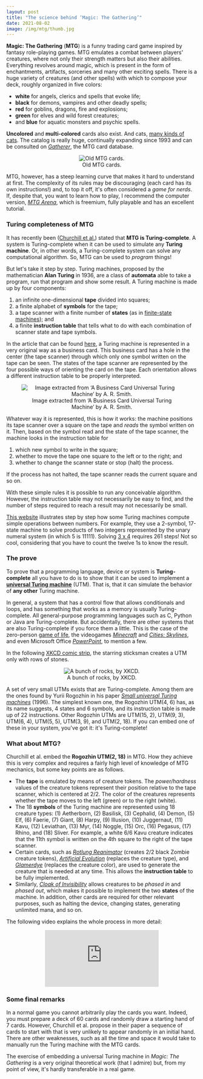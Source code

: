 ```yaml
---
layout: post
title: "The science behind ‘Magic: The Gathering’"
date: 2021-08-02
image: /img/mtg/thumb.jpg
---
```

**Magic: The Gathering** (**MTG**) is a funny trading card game inspired by fantasy role-playing games. MTG emulates a combat between players' creatures, where not only their strength matters but also their abilities. Everything revolves around magic, which is present in the form of enchantments, artifacts, sorceries and many other exciting spells. There is a huge variety of creatures (and other spells) with which to compose your deck, roughly organized in five colors:

* **white** for angels, clerics and spells that evoke life;
* **black** for demons, vampires and other deadly spells;
* **red** for goblins, dragons, fire and explosions;
* **green** for elves and wild forest creatures;
* and **blue** for aquatic monsters and psychic spells.

**Uncolored** and **multi-colored** cards also exist. And cats, [many kinds of cats](https://hobbylark.com/card-games/best-cat-cards-mtg). The catalog is really huge, continually expanding since 1993 and can be consulted on [*Gatherer*](https://gatherer.wizards.com/Pages/Default.aspx), the MTG card database.

<center>
<figure>
  <img src="/img/mtg/magic-cards.jpg" alt="Old MTG cards.">
  <figcaption>Old MTG cards.</figcaption>
</figure>
</center>

MTG, however, has a steep learning curve that makes it hard to understand at first. The complexity of its rules may be discouraging  (each card has its own instructions!) and, to top it off, it's often considered a *game for nerds*. If, despite that, you want to learn how to play, I recommend the computer version, [*MTG Arena*](https://magic.wizards.com/es/mtgarena), which is freemium, fully playable and has an excellent tutorial.

### Turing completeness of MTG
It has recently been ([Churchill et al.](https://arxiv.org/abs/1904.09828)) stated that **MTG is Turing-complete**. A system is Turing-complete when it can be used to simulate any **Turing machine**. Or, in other words, a Turing-complete system can solve any computational algorithm. So, MTG can be used to *program* things!

But let's take it step by step. Turing machines, proposed by the mathematician **Alan Turing** in 1936, are a class of **automata** able to take a program, run that program and show some result. A Turing machine is made up by four components:

1. an infinite one-dimensional **tape** divided into squares;
2. a finite alphabet of **symbols** for the tape;
3. a tape scanner with a finite number of **states** (as in [finite-state machines](https://en.wikipedia.org/wiki/Finite-state_machine)); and
4. a finite **instruction table** that tells what to do with each combination of scanner state and tape symbols.

In the article that can be found [here](http://alvyray.com/CreativeCommons/BizCardUniversalTuringMachine_v2.3.pdf), a Turing machine is represented in a very original way as a business card. This business card has a hole in the center (the tape scanner) through which only one symbol written on the tape can be seen. The states of the tape scanner are represented by the four possible ways of orienting the card on the tape. Each orientation allows a different instruction table to be properly interpreted.

<center>
<figure>
  <img src="/img/mtg/utm-card.PNG" alt="Image extracted from ‘A Business Card Universal Turing Machine’ by A. R. Smith.">
  <figcaption>Image extracted from ‘A Business Card Universal Turing Machine’ by A. R. Smith.</figcaption>
</figure>
</center>

Whatever way it is represented, this is how it works: the machine positions its tape scanner over a square on the tape and *reads* the symbol written on it. Then, based on the symbol read and the state of the tape scanner, the machine looks in the instruction table for

1. which new symbol to write in the square;
2. whether to move the tape one square to the left or to the right; and
3. whether to change the scanner state or stop (halt) the process.

If the process has not halted, the tape scanner reads the current square and so on.

With these simple rules it is possible to run any conceivable algorithm. However, the instruction table may not necessarily be easy to find, and the number of steps required to reach a result may not necessarily be small.

[This website](https://turingmaschine.klickagent.ch/einband/?&lang=en#__) illustrates step by step how some Turing machines compute simple operations between numbers. For example, they use a 2-symbol, 17-state machine to solve products of two integers represented by the unary numeral system (in which 5 is 11111). Solving [3 x 4](https://turingmaschine.klickagent.ch/einband/?&lang=en#3_*_4) requires 261 steps! Not so cool, considering that you have to count the twelve 1s to know the result.

### The prove
To prove that a programming language, device or system is **Turing-complete** all you have to do is to show that it can be used to implement a [**universal Turing machine**](https://www.i-programmer.info/programming/theory/10068-the-trick-of-the-mind-turing-complete.html?start=1) (UTM). That is, that it can simulate the behavior of **any other** Turing machine.

In general, a system that has a control flow that allows conditionals and loops, and has something that works as a memory is usually Turing-complete. All general-purpose programming languages such as C, Python or Java are Turing-complete. But accidentally, there are other systems that are also Turing-complete if you force them a little. This is the case of the zero-person [game of life](http://rendell-attic.org/gol/tm.htm), the videogames [*Minecraft*](https://www.youtube.com/watch?v=1X21HQphy6I) and [*Cities: Skylines*](https://kotaku.com/cities-skylines-map-becomes-a-poop-powered-calculator-1836398063), and even Microsoft Office  [*PowerPoint*](https://www.andrew.cmu.edu/user/twildenh/PowerPointTM/Paper.pdf), to mention a few.

In the following [XKCD comic strip](https://xkcd.com/505/), the starring sticksman creates a UTM only with rows of stones.

<center>
<figure>
  <img src="/img/mtg/a_bunch_of_rocks.png" alt="A bunch of rocks, by XKCD.">
  <figcaption>A bunch of rocks, by XKCD.</figcaption>
</figure>
</center>

A set of very small UTMs exists that are Turing-complete. Among them are the ones found by Yurii Rogozhin in his paper [*Small universal Turing machines*](https://www.sciencedirect.com/science/article/pii/S0304397596000771) (1996). The simplest known one, the Rogozhin UTM(4, 6) has, as its name suggests, 4 states and 6 symbols, and its instruction table is made up of 22 instructions. Other Rogozhin UTMs are UTM(15, 2), UTM(9, 3), UTM(6, 4), UTM(5, 5), UTM(3, 9), and UTM(2, 18). If you can embed one of these in your system, you've got it: it's Turing-complete!

### What about MTG?

Churchill et al. embed the **Rogozhin UTM(2, 18)** in MTG. How they achieve this is very complex and requires a fairly high level of knowledge of MTG mechanics, but some key points are as follows.

* The **tape** is emulated by means of creature tokens. The *power/hardness* values of the creature tokens represent their position relative to the tape scanner, which is centered at 2/2. The color of the creatures represents whether the tape moves to the left (green) or to the right (white).
* The 18 **symbols** of the Turing machine are represented using 18 creature types: (1) Aetherborn, (2) Basilisk, (3) Cephalid, (4) Demon, (5) Elf, (6) Faerie, (7) Giant, (8) Harpy, (9) Illusion, (10) Juggernaut, (11) Kavu, (12) Leviathan, (13) Myr, (14) Noggle, (15) Orc, (16) Pegasus, (17) Rhino, and (18) Sliver. For example, a white 6/6 Kavu creature indicates that the 11th symbol is written on the 4th square to the right of the tape scanner.
* Certain cards, such as [*Rotlung Reanimator*](https://gatherer.wizards.com/Pages/Card/Details.aspx?multiverseid=170415) (creates 2/2 black Zombie creature tokens), [*Artificial Evolution*](https://gatherer.wizards.com/Pages/Card/Details.aspx?multiverseid=170318) (replaces the creature type), and [*Glamerdye*](https://gatherer.wizards.com/Pages/Card/Details.aspx?multiverseid=180649) (replaces the creature color), are used to generate the creature that is needed at any time. This allows the **instruction table** to be fully implemented.
* Similarly, [*Cloak of Invisibility*](https://gatherer.wizards.com/Pages/Card/Details.aspx?multiverseid=3329) allows creatures to be *phased in* and *phased out*, which makes it possible to implement the two **states** of the machine. In addition, other cards are required for other relevant purposes, such as halting the device, changing states, generating unlimited mana, and so on.

The following video explains the whole process in more detail:

<center>
<div class="youtube-video-container">
    <iframe 
		weight="80%"
        src="https://www.youtube.com/embed/YzXoFldEux4"
        title="YouTube video player"
        frameborder="0"
        allow="accelerometer; autoplay; clipboard-write; encrypted-media; gyroscope; picture-in-picture"
        allowfullscreen
    ></iframe>
</div>
</center>

### Some final remarks
In a normal game you cannot arbitrarily play the cards you want. Indeed, you must prepare a deck of 60 cards and randomly draw a starting hand of 7 cards. However, Churchill et al. propose in their paper a sequence of cards to start with that is very unlikely to appear randomly in an initial hand. There are other weaknesses, such as all the time and space it would take to manually run the Turing machine with the MTG cards.

The exercise of embedding a universal Turing machine in _Magic: The Gathering_ is a very original theoretical work (that I admire) but, from my point of view, it's hardly transferable in a real game. 